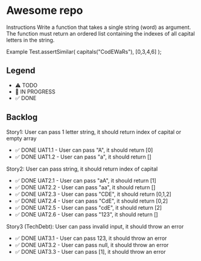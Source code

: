 # Awesome repo

Instructions
Write a function that takes a single string (word) as argument. The function must return an ordered list containing the indexes of all capital letters in the string.

Example
Test.assertSimilar( capitals("CodEWaRs"), [0,3,4,6] );

## Legend
- ⚠ TODO
- 🚧 IN PROGRESS
- ✅ DONE

## Backlog

Story1: User can pass 1 letter string, it should return index of capital or empty array
- ✅ DONE UAT1.1 - User can pass "A", it should return [0]
- ✅ DONE UAT1.2 - User can pass "a", it should return []

Story2: User can pass string, it should return index of capital
- ✅ DONE UAT2.1 - User can pass "aA", it should return [1]
- ✅ DONE UAT2.2 - User can pass "aa", it should return []
- ✅ DONE UAT2.3 - User can pass "CDE", it should return [0,1,2]
- ✅ DONE UAT2.4 - User can pass "CdE", it should return [0,2]
- ✅ DONE UAT2.5 - User can pass "cdE", it should return [2]
- ✅ DONE UAT2.6 - User can pass "123", it should return []

Story3 (TechDebt): User can pass invalid input, it should throw an error
- ✅ DONE UAT3.1 - User can pass 123, it should throw an error
- ✅ DONE UAT3.2 - User can pass null, it should throw an error
- ✅ DONE UAT3.3 - User can pass [1], it should throw an error